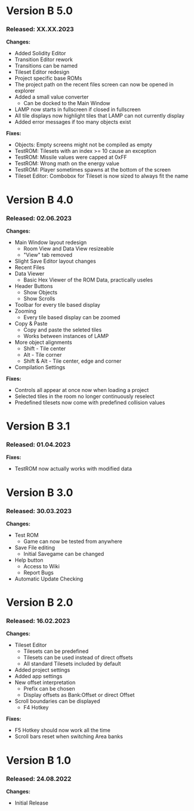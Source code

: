 # Version B 5.0
### Released: XX.XX.2023
**Changes:**
* Added Solidity Editor
* Transition Editor rework
* Transitions can be named
* Tileset Editor redesign
* Project specific base ROMs
* The project path on the recent files screen can now be opened in explorer
* Added a small value converter
  * Can be docked to the Main Window
* LAMP now starts in fullscreen if closed in fullscreen
* All tile displays now highlight tiles that LAMP can not currently display  
* Added error messages if too many objects exist
 
**Fixes:** 
* Objects: Empty screens might not be compiled as empty
* TestROM: Tilesets with an index >= 10 cause an exception
* TestROM: Missile values were capped at 0xFF
* TestROM: Wrong math on the energy value
* TestROM: Player sometimes spawns at the bottom of the screen
* Tileset Editor: Combobox for Tileset is now sized to always fit the name

# Version B 4.0
### Released: 02.06.2023
**Changes:**
* Main Window layout redesign
  * Room View and Data View resizeable
  * "View" tab removed
* Slight Save Editor layout changes
* Recent Files
* Data Viewer
  * Basic Hex Viewer of the ROM Data, practically useles
* Header Buttons
  * Show Objects
  * Show Scrolls
* Toolbar for every tile based display
* Zooming
  * Every tile based display can be zoomed
* Copy & Paste
  * Copy and paste the seleted tiles
  * Works between instances of LAMP
* More object alignments
  * Shift - Tile center
  * Alt - Tile corner
  * Shift & Alt - Tile center, edge and corner
* Compilation Settings  

**Fixes:**
* Controls all appear at once now when loading a project
* Selected tiles in the room no longer continuously reselect
* Predefined tilesets now come with predefined collision values


# Version B 3.1
### Released: 01.04.2023  
**Fixes:**
* TestROM now actually works with modified data


# Version B 3.0
### Released: 30.03.2023
**Changes:**
* Test ROM
  * Game can now be tested from anywhere
* Save File editing
  * Initial Savegame can be changed
* Help button
  * Access to Wiki
  * Report Bugs
* Automatic Update Checking


# Version B 2.0
### Released: 16.02.2023
**Changes:**
* Tileset Editor
  * Tilesets can be predefined
  * Tilesets can be used instead of direct offsets
  * All standard Tilesets included by default
* Added project settings
* Added app settings
* New offset interpretation
  * Prefix can be chosen
  * Display offsets as Bank:Offset or direct Offset
* Scroll boundaries can be displayed
  * F4 Hotkey  

**Fixes:**
* F5 Hotkey should now work all the time
* Scroll bars reset when switching Area banks


# Version B 1.0
### Released: 24.08.2022
**Changes:**
* Initial Release